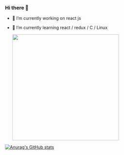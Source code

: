 ### Hi there 👋

<!--
**aliBenhenia/aliBenhenia** is a ✨ _special_ ✨ repository because its `README.md` (this file) appears on your GitHub profile.
-->


- 🔭 I’m currently working on react js
- 🌱 I’m currently learning react / redux / C / Linux

  <img src="https://badge.mediaplus.ma/greenbinary/abenheni" width="350" > 
 
[![Anurag's GitHub stats](https://github-readme-stats.vercel.app/api?username=aliBenhenia)](https://github.com/anuraghazra/github-readme-stats)

